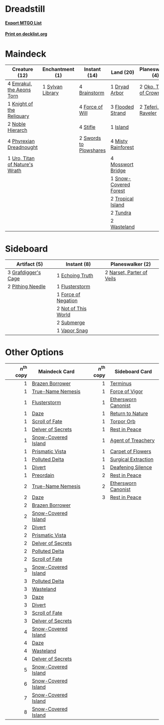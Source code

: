 # Dreadstill

#### [Export MTGO List](../collection/Dreadstill/Dreadstill.txt)
#### [Print on decklist.org](http://decklist.org/?deckmain=4%09Brainstorm%0A1%09Dryad%20Arbor%0A4%09Emrakul,%20the%20Aeons%20Torn%0A3%09Flooded%20Strand%0A4%09Force%20of%20Will%0A2%09Green%20Sun's%20Zenith%0A1%09Island%0A1%09Knight%20of%20the%20Reliquary%0A4%09Misty%20Rainforest%0A4%09Mosswort%20Bridge%0A2%09Noble%20Hierarch%0A2%09Oko,%20Thief%20of%20Crowns%0A4%09Phyrexian%20Dreadnought%0A4%09Ponder%0A3%09Show%20and%20Tell%0A1%09Snow-Covered%20Forest%0A4%09Stifle%0A2%09Swords%20to%20Plowshares%0A1%09Sylvan%20Library%0A2%09Teferi,%20Time%20Raveler%0A2%09Tropical%20Island%0A2%09Tundra%0A1%09Uro,%20Titan%20of%20Nature's%20Wrath%0A2%09Wasteland&deckside=1%09Echoing%20Truth%0A1%09Flusterstorm%0A1%09Force%20of%20Negation%0A3%09Grafdigger's%20Cage%0A2%09Narset,%20Parter%20of%20Veils%0A2%09Not%20of%20This%20World%0A2%09Pithing%20Needle%0A2%09Submerge%0A1%09Vapor%20Snag)
# Maindeck

|                                              Creature (12)                                              |                                     Enchantment (1)                                     |                                         Instant (14)                                         |                                           Land (20)                                            |                                        Planeswalker (4)                                         |                                          Sorcery (9)                                          |
|---------------------------------------------------------------------------------------------------------|-----------------------------------------------------------------------------------------|----------------------------------------------------------------------------------------------|------------------------------------------------------------------------------------------------|-------------------------------------------------------------------------------------------------|-----------------------------------------------------------------------------------------------|
|4 [Emrakul, the Aeons Torn](http://gatherer.wizards.com/Pages/Card/Details.aspx?multiverseid=397905)     |1 [Sylvan Library](http://gatherer.wizards.com/Pages/Card/Details.aspx?multiverseid=2240)|4 [Brainstorm](http://gatherer.wizards.com/Pages/Card/Details.aspx?multiverseid=3897)         |1 [Dryad Arbor](http://gatherer.wizards.com/Pages/Card/Details.aspx?multiverseid=136196)        |2 [Oko, Thief of Crowns](http://gatherer.wizards.com/Pages/Card/Details.aspx?multiverseid=473159)|2 [Green Sun's Zenith](http://gatherer.wizards.com/Pages/Card/Details.aspx?multiverseid=413711)|
|1 [Knight of the Reliquary](http://gatherer.wizards.com/Pages/Card/Details.aspx?multiverseid=189145)     |                                                                                         |4 [Force of Will](http://gatherer.wizards.com/Pages/Card/Details.aspx?multiverseid=3107)      |3 [Flooded Strand](http://gatherer.wizards.com/Pages/Card/Details.aspx?multiverseid=405098)     |2 [Teferi, Time Raveler](http://gatherer.wizards.com/Pages/Card/Details.aspx?multiverseid=461148)|4 [Ponder](http://gatherer.wizards.com/Pages/Card/Details.aspx?multiverseid=451051)            |
|2 [Noble Hierarch](http://gatherer.wizards.com/Pages/Card/Details.aspx?multiverseid=179434)              |                                                                                         |4 [Stifle](http://gatherer.wizards.com/Pages/Card/Details.aspx?multiverseid=382377)           |1 [Island](http://gatherer.wizards.com/Pages/Card/Details.aspx?multiverseid=439857)             |                                                                                                 |3 [Show and Tell](http://gatherer.wizards.com/Pages/Card/Details.aspx?multiverseid=416878)     |
|4 [Phyrexian Dreadnought](http://gatherer.wizards.com/Pages/Card/Details.aspx?multiverseid=3263)         |                                                                                         |2 [Swords to Plowshares](http://gatherer.wizards.com/Pages/Card/Details.aspx?multiverseid=869)|4 [Misty Rainforest](http://gatherer.wizards.com/Pages/Card/Details.aspx?multiverseid=405102)   |                                                                                                 |                                                                                               |
|1 [Uro, Titan of Nature's Wrath](http://gatherer.wizards.com/Pages/Card/Details.aspx?multiverseid=476480)|                                                                                         |                                                                                              |4 [Mosswort Bridge](http://gatherer.wizards.com/Pages/Card/Details.aspx?multiverseid=220570)    |                                                                                                 |                                                                                               |
|                                                                                                         |                                                                                         |                                                                                              |1 [Snow-Covered Forest](http://gatherer.wizards.com/Pages/Card/Details.aspx?multiverseid=121192)|                                                                                                 |                                                                                               |
|                                                                                                         |                                                                                         |                                                                                              |2 [Tropical Island](http://gatherer.wizards.com/Pages/Card/Details.aspx?multiverseid=884)       |                                                                                                 |                                                                                               |
|                                                                                                         |                                                                                         |                                                                                              |2 [Tundra](http://gatherer.wizards.com/Pages/Card/Details.aspx?multiverseid=885)                |                                                                                                 |                                                                                               |
|                                                                                                         |                                                                                         |                                                                                              |2 [Wasteland](http://gatherer.wizards.com/Pages/Card/Details.aspx?multiverseid=413790)          |                                                                                                 |                                                                                               |


# Sideboard

|                                         Artifact (5)                                         |                                         Instant (8)                                          |                                          Planeswalker (2)                                          |
|----------------------------------------------------------------------------------------------|----------------------------------------------------------------------------------------------|----------------------------------------------------------------------------------------------------|
|3 [Grafdigger's Cage](http://gatherer.wizards.com/Pages/Card/Details.aspx?multiverseid=278452)|1 [Echoing Truth](http://gatherer.wizards.com/Pages/Card/Details.aspx?multiverseid=405212)    |2 [Narset, Parter of Veils](http://gatherer.wizards.com/Pages/Card/Details.aspx?multiverseid=460988)|
|2 [Pithing Needle](http://gatherer.wizards.com/Pages/Card/Details.aspx?multiverseid=129526)   |1 [Flusterstorm](http://gatherer.wizards.com/Pages/Card/Details.aspx?multiverseid=228255)     |                                                                                                    |
|                                                                                              |1 [Force of Negation](http://gatherer.wizards.com/Pages/Card/Details.aspx?multiverseid=464001)|                                                                                                    |
|                                                                                              |2 [Not of This World](http://gatherer.wizards.com/Pages/Card/Details.aspx?multiverseid=198296)|                                                                                                    |
|                                                                                              |2 [Submerge](http://gatherer.wizards.com/Pages/Card/Details.aspx?multiverseid=21296)          |                                                                                                    |
|                                                                                              |1 [Vapor Snag](http://gatherer.wizards.com/Pages/Card/Details.aspx?multiverseid=249373)       |                                                                                                    |


# Other Options

|*n*<sup>th</sup> copy|                                        Maindeck Card                                         |*n*<sup>th</sup> copy|                                        Sideboard Card                                        |
|--------------------:|----------------------------------------------------------------------------------------------|--------------------:|----------------------------------------------------------------------------------------------|
|                    1|[Brazen Borrower](http://gatherer.wizards.com/Pages/Card/Details.aspx?multiverseid=473001)    |                    1|[Terminus](http://gatherer.wizards.com/Pages/Card/Details.aspx?multiverseid=262703)           |
|                    1|[True-Name Nemesis](http://gatherer.wizards.com/Pages/Card/Details.aspx?multiverseid=446104)  |                    1|[Force of Vigor](http://gatherer.wizards.com/Pages/Card/Details.aspx?multiverseid=464113)     |
|                    1|[Flusterstorm](http://gatherer.wizards.com/Pages/Card/Details.aspx?multiverseid=228255)       |                    1|[Ethersworn Canonist](http://gatherer.wizards.com/Pages/Card/Details.aspx?multiverseid=174931)|
|                    1|[Daze](http://gatherer.wizards.com/Pages/Card/Details.aspx?multiverseid=189255)               |                    1|[Return to Nature](http://gatherer.wizards.com/Pages/Card/Details.aspx?multiverseid=461102)   |
|                    1|[Scroll of Fate](http://gatherer.wizards.com/Pages/Card/Details.aspx?multiverseid=470604)     |                    1|[Torpor Orb](http://gatherer.wizards.com/Pages/Card/Details.aspx?multiverseid=233069)         |
|                    1|[Delver of Secrets](http://gatherer.wizards.com/Pages/Card/Details.aspx?multiverseid=226749)  |                    1|[Rest in Peace](http://gatherer.wizards.com/Pages/Card/Details.aspx?multiverseid=442021)      |
|                    1|[Snow-Covered Island](http://gatherer.wizards.com/Pages/Card/Details.aspx?multiverseid=121130)|                    1|[Agent of Treachery](http://gatherer.wizards.com/Pages/Card/Details.aspx?multiverseid=466797) |
|                    1|[Prismatic Vista](http://gatherer.wizards.com/Pages/Card/Details.aspx?multiverseid=464193)    |                    1|[Carpet of Flowers](http://gatherer.wizards.com/Pages/Card/Details.aspx?multiverseid=5858)    |
|                    1|[Polluted Delta](http://gatherer.wizards.com/Pages/Card/Details.aspx?multiverseid=405104)     |                    1|[Surgical Extraction](http://gatherer.wizards.com/Pages/Card/Details.aspx?multiverseid=397706)|
|                    1|[Divert](http://gatherer.wizards.com/Pages/Card/Details.aspx?multiverseid=429872)             |                    1|[Deafening Silence](http://gatherer.wizards.com/Pages/Card/Details.aspx?multiverseid=472972)  |
|                    1|[Preordain](http://gatherer.wizards.com/Pages/Card/Details.aspx?multiverseid=405347)          |                    2|[Rest in Peace](http://gatherer.wizards.com/Pages/Card/Details.aspx?multiverseid=442021)      |
|                    2|[True-Name Nemesis](http://gatherer.wizards.com/Pages/Card/Details.aspx?multiverseid=446104)  |                    2|[Ethersworn Canonist](http://gatherer.wizards.com/Pages/Card/Details.aspx?multiverseid=174931)|
|                    2|[Daze](http://gatherer.wizards.com/Pages/Card/Details.aspx?multiverseid=189255)               |                    3|[Rest in Peace](http://gatherer.wizards.com/Pages/Card/Details.aspx?multiverseid=442021)      |
|                    2|[Brazen Borrower](http://gatherer.wizards.com/Pages/Card/Details.aspx?multiverseid=473001)    |                     |                                                                                              |
|                    2|[Snow-Covered Island](http://gatherer.wizards.com/Pages/Card/Details.aspx?multiverseid=121130)|                     |                                                                                              |
|                    2|[Divert](http://gatherer.wizards.com/Pages/Card/Details.aspx?multiverseid=429872)             |                     |                                                                                              |
|                    2|[Prismatic Vista](http://gatherer.wizards.com/Pages/Card/Details.aspx?multiverseid=464193)    |                     |                                                                                              |
|                    2|[Delver of Secrets](http://gatherer.wizards.com/Pages/Card/Details.aspx?multiverseid=226749)  |                     |                                                                                              |
|                    2|[Polluted Delta](http://gatherer.wizards.com/Pages/Card/Details.aspx?multiverseid=405104)     |                     |                                                                                              |
|                    2|[Scroll of Fate](http://gatherer.wizards.com/Pages/Card/Details.aspx?multiverseid=470604)     |                     |                                                                                              |
|                    3|[Snow-Covered Island](http://gatherer.wizards.com/Pages/Card/Details.aspx?multiverseid=121130)|                     |                                                                                              |
|                    3|[Polluted Delta](http://gatherer.wizards.com/Pages/Card/Details.aspx?multiverseid=405104)     |                     |                                                                                              |
|                    3|[Wasteland](http://gatherer.wizards.com/Pages/Card/Details.aspx?multiverseid=413790)          |                     |                                                                                              |
|                    3|[Daze](http://gatherer.wizards.com/Pages/Card/Details.aspx?multiverseid=189255)               |                     |                                                                                              |
|                    3|[Divert](http://gatherer.wizards.com/Pages/Card/Details.aspx?multiverseid=429872)             |                     |                                                                                              |
|                    3|[Scroll of Fate](http://gatherer.wizards.com/Pages/Card/Details.aspx?multiverseid=470604)     |                     |                                                                                              |
|                    3|[Delver of Secrets](http://gatherer.wizards.com/Pages/Card/Details.aspx?multiverseid=226749)  |                     |                                                                                              |
|                    4|[Snow-Covered Island](http://gatherer.wizards.com/Pages/Card/Details.aspx?multiverseid=121130)|                     |                                                                                              |
|                    4|[Daze](http://gatherer.wizards.com/Pages/Card/Details.aspx?multiverseid=189255)               |                     |                                                                                              |
|                    4|[Wasteland](http://gatherer.wizards.com/Pages/Card/Details.aspx?multiverseid=413790)          |                     |                                                                                              |
|                    4|[Delver of Secrets](http://gatherer.wizards.com/Pages/Card/Details.aspx?multiverseid=226749)  |                     |                                                                                              |
|                    5|[Snow-Covered Island](http://gatherer.wizards.com/Pages/Card/Details.aspx?multiverseid=121130)|                     |                                                                                              |
|                    6|[Snow-Covered Island](http://gatherer.wizards.com/Pages/Card/Details.aspx?multiverseid=121130)|                     |                                                                                              |
|                    7|[Snow-Covered Island](http://gatherer.wizards.com/Pages/Card/Details.aspx?multiverseid=121130)|                     |                                                                                              |
|                    8|[Snow-Covered Island](http://gatherer.wizards.com/Pages/Card/Details.aspx?multiverseid=121130)|                     |                                                                                              |

